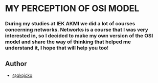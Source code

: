 
#  MY PERCEPTION OF OSI MODEL 

### During my studies at IEK AKMI we did a lot of courses concerning networks. Networks is a course that I was very interested in, so I decided to make my own version of the OSI model and share the way of thinking that helped me understand it, I hope that will help you too!




## Author


- [@gkojcko](https://github.com/gkojcko)




